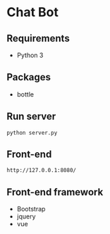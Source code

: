 # Chat Bot

## Requirements
* Python 3

## Packages
* bottle

## Run server
```
python server.py
```

## Front-end
```
http://127.0.0.1:8080/
```

## Front-end framework
* Bootstrap
* jquery
* vue